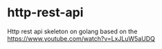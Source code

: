 # http-rest-api

Http rest api skeleton on golang based on the https://www.youtube.com/watch?v=LxJLuW5aUDQ

